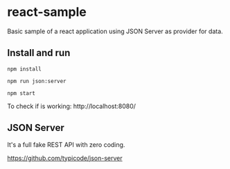 # react-sample
Basic sample of a react application using JSON Server as provider for data. 

## Install and run
```
npm install

npm run json:server

npm start
```
To check if is working:
http://localhost:8080/


## JSON Server

It's a full fake REST API with zero coding. 

https://github.com/typicode/json-server



